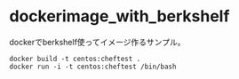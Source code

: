 # dockerimage_with_berkshelf

dockerでberkshelf使ってイメージ作るサンプル。

```
docker build -t centos:cheftest .
docker run -i -t centos:cheftest /bin/bash
```
